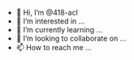 - 👋 Hi, I’m @418-acl
- 👀 I’m interested in ...
- 🌱 I’m currently learning ...
- 💞️ I’m looking to collaborate on ...
- 📫 How to reach me ...

<!---
418-acl/418-acl is a ✨ special ✨ repository because its `README.md` (this file) appears on your GitHub profile.
You can click the Preview link to take a look at your changes.
--->
